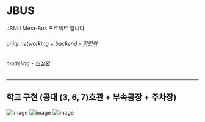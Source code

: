 # JBUS
JBNU Meta-Bus 프로젝트 입니다.

###### unity networking + backend - [최인혁](https://github.com/Sabro98)
###### modeling - [민성환](https://github.com/minshxxx)
---
## 학교 구현 (공대 (3, 6, 7)호관 + 부속공장 + 주차장)  
![image](https://user-images.githubusercontent.com/59732475/133646821-754aa0e2-579d-4693-be73-4cac0ef85af7.png)
![image](https://user-images.githubusercontent.com/59732475/133646813-474ae1f6-8d28-4a29-a18f-b7a170a3b6f6.png)
![image](https://user-images.githubusercontent.com/59732475/133648257-e5a03045-4eb2-4764-a62e-8118f309aa65.png)
